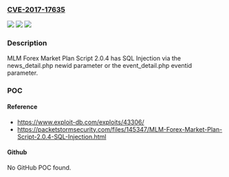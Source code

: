 ### [CVE-2017-17635](https://cve.mitre.org/cgi-bin/cvename.cgi?name=CVE-2017-17635)
![](https://img.shields.io/static/v1?label=Product&message=n%2Fa&color=blue)
![](https://img.shields.io/static/v1?label=Version&message=n%2Fa&color=blue)
![](https://img.shields.io/static/v1?label=Vulnerability&message=n%2Fa&color=brighgreen)

### Description

MLM Forex Market Plan Script 2.0.4 has SQL Injection via the news_detail.php newid parameter or the event_detail.php eventid parameter.

### POC

#### Reference
- https://www.exploit-db.com/exploits/43306/
- https://packetstormsecurity.com/files/145347/MLM-Forex-Market-Plan-Script-2.0.4-SQL-Injection.html

#### Github
No GitHub POC found.

